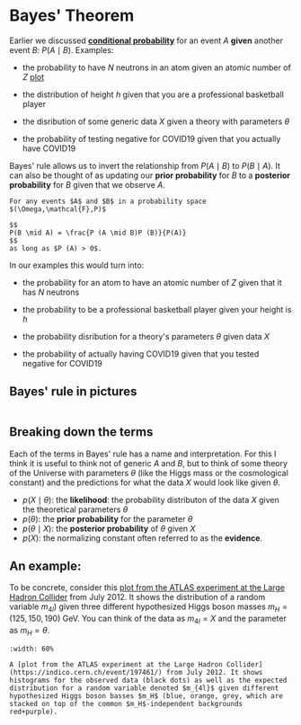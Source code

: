 # Bayes' Theorem

Earlier we discussed [**conditional probability**](./conditional) for an event $A$ **given** another event $B$: $P(A \mid B)$. 
Examples: 

 * the probability to have $N$ neutrons in an atom given an atomic number of $Z$ [plot](https://upload.wikimedia.org/wikipedia/commons/thumb/8/80/Isotopes_and_half-life.svg/1280px-Isotopes_and_half-life.svg.png)

 * the distribution of height $h$ given that you are a professional basketball player 

 * the disribution of some generic data $X$ given a theory with parameters $\theta$

 * the probability of testing negative for COVID19 given that you actually have COVID19


Bayes' rule allows us to invert the relationship from $P(A \mid B)$ to $P(B \mid A)$. 
It can also be thought of as updating our **prior probability** for $B$ to a **posterior probability** for $B$ given that we observe $A$. 


```{admonition} Theorem (Bayes’ rule)
For any events $A$ and $B$ in a probability space $(\Omega,\mathcal{F},P)$

$$
P(B \mid A) = \frac{P (A \mid B)P (B)}{P(A)}
$$
as long as $P (A) > 0$.
```

In our examples this would turn into: 

 * the probability for an atom to have an atomic number of $Z$ given that it has $N$ neutrons 

 * the probability to be a professional basketball player given your height is $h$

 * the probability disribution for a theory's parameters $\theta$ given data $X$

 * the probability of actually having COVID19 given that you tested negative for COVID19
 

## Bayes' rule in pictures

```{figure} ./assets/Bayes-theorem-in-pictures.png
```




 ## Breaking down the terms

 Each of the terms in Bayes' rule has a name and interpretation. For this I think it is useful to think not of generic $A$ and $B$, but to think of some theory of the Universe with parameters $\theta$ (like the Higgs mass or the cosmological constant) and the predictions for what the data $X$ would look like given $\theta$. 

  * $p(X \mid \theta)$: the **likelihood**: the probability distributon of the data $X$ given the theoretical parameters $\theta$
  * $p(\theta)$: the **prior probability** for the parameter $\theta$ 
  * $p(\theta \mid X)$: the **posterior probability** of $\theta$ given $X$
  * $p(X)$: the normalizing constant often referred to as the **evidence**.


## An example:

To be concrete, consider this [plot from the ATLAS experiment at the Large Hadron Collider](https://indico.cern.ch/event/197461/) from July 2012. It shows the distribution of a random variable $m_{4l}$) given three different hypothesized Higgs boson masses $m_H=(125, 150, 190)$ GeV. You can think of the data as $m_{4l}=X$ and the parameter as $m_H=\theta$. 

 ```{figure} ./assets/atlas-higgs-2012.png
 :width: 60%

A [plot from the ATLAS experiment at the Large Hadron Collider](https://indico.cern.ch/event/197461/) from July 2012. It shows histograms for the observed data (black dots) as well as the expected distribution for a random variable denoted $m_{4l}$ given different hypothesized Higgs boson basses $m_H$ (blue, orange, grey, which are stacked on top of the common $m_H$-independent backgrounds red+purple). 

 ```

